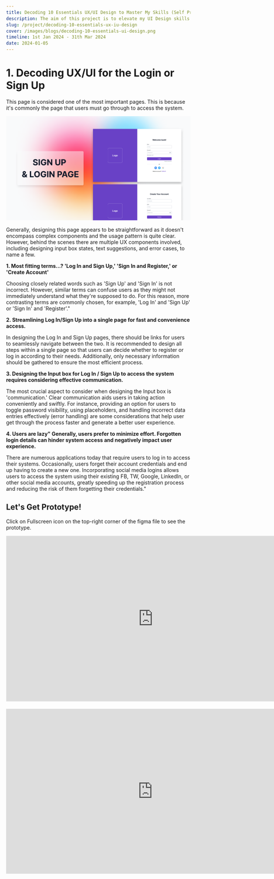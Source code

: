 ```yaml
---
title: Decoding 10 Essentials UX/UI Design to Master My Skills (Self Project)
description: The aim of this project is to elevate my UI Design skills by delving deeply into and understanding the ten essential aspects of UI Design.
slug: /project/decoding-10-essentials-ux-iu-design
cover: /images/blogs/decoding-10-essentials-ui-design.png
timeline: 1st Jan 2024 - 31th Mar 2024
date: 2024-01-05
---
```


# 1. Decoding UX/UI for the Login or Sign Up

This page is considered one of the most important pages. This is because it's commonly the page that users must go through to access the system.

![decoding-login-01](/images/blogs/decoding-login-signup-1.png "decoding-login-01")

Generally, designing this page appears to be straightforward as it doesn't encompass complex components and the usage pattern is quite clear. However, behind the scenes there are multiple UX components involved, including designing input box states, text suggestions, and error cases, to name a few.

**1. Most fitting terms...? 'Log In and Sign Up,' 'Sign In and Register,' or 'Create Account'**

Choosing closely related words such as 'Sign Up' and 'Sign In' is not incorrect. However, similar terms can confuse users as they might not immediately understand what they're supposed to do. For this reason, more contrasting terms are commonly chosen, for example, 'Log In' and 'Sign Up' or 'Sign In' and 'Register'."

**2. Streamlining Log In/Sign Up into a single page for fast and convenience access.**

In designing the Log In and Sign Up pages, there should be links for users to seamlessly navigate between the two. It is recommended to design all steps within a single page so that users can decide whether to register or log in according to their needs. Additionally, only necessary information should be gathered to ensure the most efficient process.

**3. Designing the Input box for Log In / Sign Up to access the system requires considering effective communication.**

The most crucial aspect to consider when designing the Input box is 'communication.' Clear communication aids users in taking action conveniently and swiftly. For instance, providing an option for users to toggle password visibility, using placeholders, and handling incorrect data entries effectively (error handling) are some considerations that help user get through the process faster and generate a better user experience.

**4. Users are lazy" Generally, users prefer to minimize effort. Forgotten login details can hinder system access and negatively impact user experience.**

There are numerous applications today that require users to log in to access their systems. Occasionally, users forget their account credentials and end up having to create a new one. Incorporating social media logins allows users to access the system using their existing FB, TW, Google, LinkedIn, or other social media accounts, greatly speeding up the registration process and reducing the risk of them forgetting their credentials."

## Let's Get Prototype!

Click on Fullscreen icon on the top-right corner of the figma file to see the prototype.

<iframe style="border: 1px solid rgba(0, 0, 0, 0.1);" width="800" height="450" src="https://www.figma.com/embed?embed_host=share&url=https%3A%2F%2Fwww.figma.com%2Fproto%2FHqNPevRTxpi0ZDSIwuBoZ8%2FDecoding-10-Essential-UI-Design%3Fpage-id%3D1%253A13%26type%3Ddesign%26node-id%3D33-184%26viewport%3D171%252C408%252C0.09%26t%3DgKZkrsoYbWoPrJT6-1%26scaling%3Dmin-zoom%26starting-point-node-id%3D3%253A28%26mode%3Ddesign" allowfullscreen></iframe>
<br><br/>
<iframe width="800" height="450" src="https://www.youtube.com/embed/JlX6aICG-i0?si=DAks7TyzFNyyWwDU" title="YouTube video player" frameborder="0" allow="accelerometer; autoplay; clipboard-write; encrypted-media; gyroscope; picture-in-picture; web-share" allowfullscreen></iframe>
